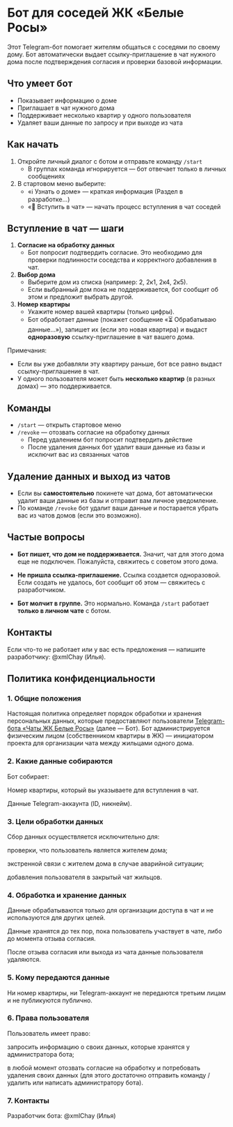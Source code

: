 # Бот для соседей ЖК «Белые Росы»

Этот Telegram-бот помогает жителям общаться с соседями по своему дому. Бот автоматически выдает ссылку-приглашение в чат нужного дома после подтверждения согласия и проверки базовой информации.

## Что умеет бот
- Показывает информацию о доме
- Приглашает в чат нужного дома
- Поддерживает несколько квартир у одного пользователя
- Удаляет ваши данные по запросу и при выходе из чата

## Как начать
1. Откройте личный диалог с ботом и отправьте команду `/start`
   - В группах команда игнорируется — бот отвечает только в личных сообщениях
2. В стартовом меню выберите:
   - «ℹ️ Узнать о доме» — краткая информация (Раздел в разработке...)
   - «💬 Вступить в чат» — начать процесс вступления в чат соседей

## Вступление в чат — шаги
1. **Согласие на обработку данных**
   - Бот попросит подтвердить согласие. Это необходимо для проверки подлинности соседства и корректного добавления в чат.
2. **Выбор дома**
   - Выберите дом из списка (например: 2, 2к1, 2к4, 2к5).
   - Если выбранный дом пока не поддерживается, бот сообщит об этом и предложит выбрать другой.
3. **Номер квартиры**
   - Укажите номер вашей квартиры (только цифры).
   - Бот обработает данные (покажет сообщение «⏳ Обрабатываю данные…»), запишет их (если это новая квартира) и выдаст **одноразовую** ссылку-приглашение в чат вашего дома.

Примечания:
- Если вы уже добавляли эту квартиру раньше, бот все равно выдаст ссылку-приглашение в чат.
- У одного пользователя может быть **несколько квартир** (в разных домах) — это поддерживается.

## Команды
- `/start` — открыть стартовое меню
- `/revoke` — отозвать согласие на обработку данных
  - Перед удалением бот попросит подтвердить действие
  - После удаления данных бот удалит ваши данные из базы и исключит вас из связанных чатов

## Удаление данных и выход из чатов
- Если вы **самостоятельно** покинете чат дома, бот автоматически удалит ваши данные из базы и отправит вам личное уведомление.
- По команде `/revoke` бот удалит ваши данные и постарается убрать вас из чатов домов (если это возможно).

## Частые вопросы
- **Бот пишет, что дом не поддерживается.**
  Значит, чат для этого дома еще не подключен. Пожалуйста, свяжитесь с советом этого дома.

- **Не пришла ссылка-приглашение.**
  Ссылка создается одноразовой. Если создать не удалось, бот сообщит об этом — свяжитесь с разработчиком.

- **Бот молчит в группе.**
  Это нормально. Команда `/start` работает **только в личном чате** с ботом.

## Контакты
Если что-то не работает или у вас есть предложения — напишите разработчику: @xmlChay (Илья).

## Политика конфиденциальности
### 1. Общие положения

Настоящая политика определяет порядок обработки и хранения персональных данных, которые предоставляют пользователи [Telegram-бота «Чаты ЖК Белые Росы»](https://t.me/belierosi_bot) (далее — Бот). Бот администрируется физическим лицом (собственником квартиры в ЖК) — инициатором проекта для организации чата между жильцами одного дома.

### 2. Какие данные собираются

Бот собирает:

Номер квартиры, который вы указываете для вступления в чат.

Данные Telegram-аккаунта (ID, никнейм).

### 3. Цели обработки данных

Сбор данных осуществляется исключительно для:

проверки, что пользователь является жителем дома;

экстренной связи с жителем дома в случае аварийной ситуации;

добавления пользователя в закрытый чат жильцов.

### 4. Обработка и хранение данных

Данные обрабатываются только для организации доступа в чат и не используются для других целей.

Данные хранятся до тех пор, пока пользователь участвует в чате, либо до момента отзыва согласия.

После отзыва согласия или выхода из чата данные пользователя удаляются.

### 5. Кому передаются данные

Ни номер квартиры, ни Telegram-аккаунт не передаются третьим лицам и не публикуются публично.

### 6. Права пользователя

Пользователь имеет право:

запросить информацию о своих данных, которые хранятся у администратора бота;

в любой момент отозвать согласие на обработку и потребовать удаления своих данных (для этого достаточно отправить команду /удалить или написать администратору бота).

### 7. Контакты

Разработчик бота: @xmlChay (Илья)
